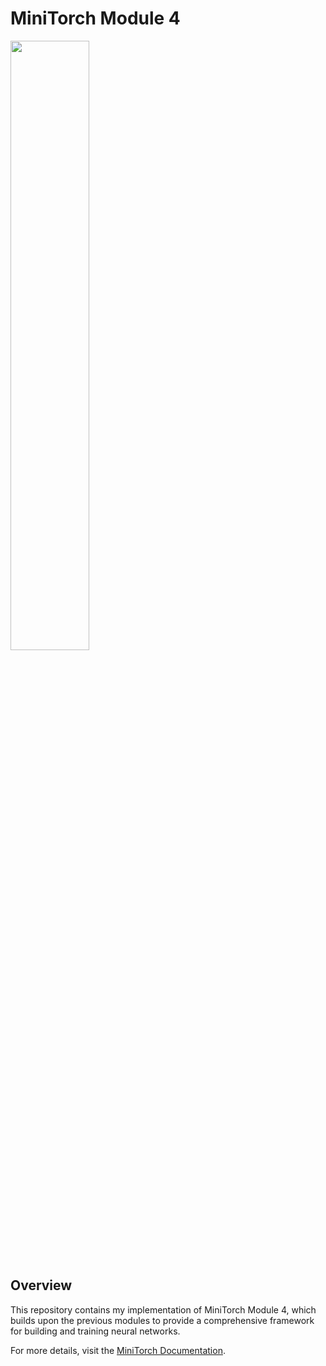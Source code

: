 # MiniTorch Module 4

<img src="https://minitorch.github.io/minitorch.svg" width="50%">

## Overview

This repository contains my implementation of MiniTorch Module 4, which builds upon the previous modules to provide a comprehensive framework for building and training neural networks. 

For more details, visit the [MiniTorch Documentation](https://minitorch.github.io/).
